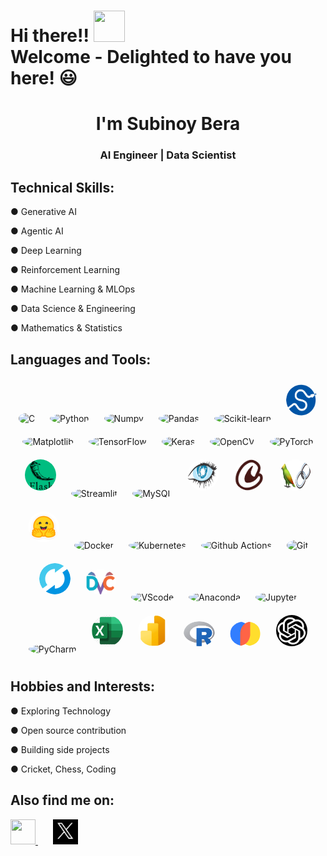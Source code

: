 # <h1>Hi there!! <img src="https://github.com/Tarikul-Islam-Anik/Animated-Fluent-Emojis/blob/master/Emojis/Hand%20gestures/Waving%20Hand.png" width="50" height="50"/> <br> Welcome - Delighted to have you here! 😃</h1>
## <h1 align=center>I'm Subinoy Bera</h1>
<h3 align=center>AI Engineer  |  Data Scientist</h3>

## Technical Skills:
<p>● Generative AI</p>
<p>● Agentic AI</p>
<p>● Deep Learning</p>
<p>● Reinforcement Learning</p>
<p>● Machine Learning & MLOps</p>
<p>● Data Science & Engineering</p>
<p>● Mathematics & Statistics</p>

## Languages and Tools:
<p align="center">
  <img src="https://cdn.jsdelivr.net/gh/devicons/devicon@latest/icons/c/c-original.svg" alt="C" width="50" height="50" style="border-radius: 50%; margin: 10px;"/>
  <img src="https://cdn.jsdelivr.net/gh/devicons/devicon@latest/icons/python/python-original.svg" alt="Python" width="50" height="50" style="border-radius: 50%; margin: 10px;"/>
  <img src="https://cdn.jsdelivr.net/gh/devicons/devicon@latest/icons/numpy/numpy-original.svg" alt="Numpy" width="50" height="50" style="border-radius: 50%; margin: 10px;"/>
  <img src="https://cdn.jsdelivr.net/gh/devicons/devicon@latest/icons/pandas/pandas-original.svg" alt="Pandas" width="50" height="50" style="border-radius: 50%; margin: 10px;"/>
  <img src="https://cdn.jsdelivr.net/gh/devicons/devicon@latest/icons/scikitlearn/scikitlearn-original.svg" alt="Scikit-learn" width="50" height="50" style="border-radius: 50%; margin: 10px;"/>
  <img src="https://github.com/SubinoyBera/SubinoyBera/blob/main/images/scipy.png" alt="Scipy" width="50" height="50" style="border-radius: 50%; margin: 10px;"/>
  <img src="https://cdn.jsdelivr.net/gh/devicons/devicon@latest/icons/matplotlib/matplotlib-original.svg" alt="Matplotlib" width="50" height="50" style="border-radius: 50%; margin: 10px;"/>
  <img src="https://cdn.jsdelivr.net/gh/devicons/devicon@latest/icons/tensorflow/tensorflow-original.svg" alt="TensorFlow" width="50" height="50" style="border-radius: 50%; margin: 10px;"/>
  <img src="https://cdn.jsdelivr.net/gh/devicons/devicon@latest/icons/keras/keras-original.svg" alt="Keras" width="50" height="50" style="border-radius: 50%; margin: 10px;"/>
  <img src="https://cdn.jsdelivr.net/gh/devicons/devicon@latest/icons/opencv/opencv-original.svg" alt="OpenCV" width="50" height="50" style="border-radius: 50%; margin: 10px;"/>
  <img src="https://cdn.jsdelivr.net/gh/devicons/devicon@latest/icons/pytorch/pytorch-original.svg" alt="PyTorch" width="50" height="50" style="border-radius: 50%; margin: 10px;"/>
  <img src="https://github.com/SubinoyBera/SubinoyBera/blob/main/images/download.png" alt="Flask" width="50" height="50" style="border-radius: 50%; margin: 10px;"/>
  <img src="https://cdn.jsdelivr.net/gh/devicons/devicon@latest/icons/streamlit/streamlit-original.svg" alt="Streamlit" width="50" height="50" style="border-radius: 50%; margin: 10px;"/>
  <img src="https://cdn.jsdelivr.net/gh/devicons/devicon@latest/icons/mysql/mysql-original.svg" alt="MySQL" width="50" height="50" style="border-radius: 50%; margin: 10px;"/>
  <img src="https://github.com/SubinoyBera/SubinoyBera/blob/main/images/cassandra.png" alt="Cassandra" width="50" height="50" style="border-radius: 50%; margin: 10px;"/>
  <img src="https://github.com/SubinoyBera/SubinoyBera/blob/main/images/crewai.png" alt="Crewai" width="50" height="50" style="border-radius: 50%; margin: 10px;"/>
  <img src="https://github.com/SubinoyBera/SubinoyBera/blob/main/images/langchain.png" alt="LangChain" width="50" height="50" style="border-radius: 50%; margin: 10px;"/>
  <img src="https://github.com/SubinoyBera/SubinoyBera/blob/main/images/huggingface.png" alt="Huggingface" width="50" height="50" style="border-radius: 50%; margin: 10px;"/>
  <img src="https://cdn.jsdelivr.net/gh/devicons/devicon@latest/icons/docker/docker-plain.svg" alt="Docker" width="50" height="50" style="border-radius: 50%; margin: 10px;"/>
  <img src="https://cdn.jsdelivr.net/gh/devicons/devicon@latest/icons/kubernetes/kubernetes-original.svg" alt="Kubernetes" width="50" height="50" style="border-radius: 50%; margin: 10px;"/>
   <img src="https://cdn.jsdelivr.net/gh/devicons/devicon@latest/icons/githubactions/githubactions-original.svg" alt="Github Actions" width="50" style="border-radius: 50%; margin: 10px;"/>
  <img src="https://cdn.jsdelivr.net/gh/devicons/devicon@latest/icons/git/git-original.svg" alt="Git" width="50" height="50" style="border-radius: 50%; margin: 10px;"/>
  <img src="https://github.com/SubinoyBera/SubinoyBera/blob/main/images/mlflow.png" alt="MLflow" width="50" height="50" style="border-radius: 50%; margin: 10px;"/>
  <img src="https://github.com/SubinoyBera/SubinoyBera/blob/main/images/DVC.png" alt="DVC" width="50" height="40" style="border-radius: 50%; margin: 10px;"/>
  <img src="https://cdn.jsdelivr.net/gh/devicons/devicon@latest/icons/vscode/vscode-original.svg" alt="VScode" width="50" height="50" style="border-radius: 50%; margin: 10px;"/>
  <img src="https://cdn.jsdelivr.net/gh/devicons/devicon@latest/icons/anaconda/anaconda-original.svg" alt="Anaconda" width="50" height="50" style="border-radius: 50%; margin: 10px;"/>
  <img src="https://cdn.jsdelivr.net/gh/devicons/devicon@latest/icons/jupyter/jupyter-original-wordmark.svg" alt="Jupyter" width="50" height="50" style="border-radius: 50%; margin: 10px;"/>
  <img src="https://cdn.jsdelivr.net/gh/devicons/devicon@latest/icons/pycharm/pycharm-original.svg" alt="PyCharm" width="50" height="50" style="border-radius: 50%; margin: 10px;"/>
  <img src="https://github.com/SubinoyBera/SubinoyBera/blob/main/images/MS%20Excel.png" alt="Excel" width="50" height="50" style="border-radius: 50%; margin: 10px;"/>
  <img src="https://github.com/SubinoyBera/SubinoyBera/blob/main/images/PowerBi.png" alt="PowerBi" width="50" height="50" style="border-radius: 50%; margin: 10px;"/>
  <img src="https://github.com/SubinoyBera/SubinoyBera/blob/main/images/R.png" alt="R" width="50" height="40" style="border-radius: 50%; margin: 10px;"/>
  <img src="https://github.com/SubinoyBera/SubinoyBera/blob/main/images/chromaDB.png" alt="ChromaDB" width="50" height="40" style="border-radius: 50%; margin: 10px;"/>
  <img src="https://github.com/SubinoyBera/SubinoyBera/blob/main/images/openai.png" alt="openai" width="50" height="50" style="border-radius: 50%; margin: 10px;"/>
</p>

## Hobbies and Interests:
<p>● Exploring Technology</p>
<p>● Open source contribution</p>
<p>● Building side projects</p>
<p>● Cricket, Chess, Coding</p>

## Also find me on:
<a href="https://linkedin.com/in/subinoy-bera-0b5ab125a" target="_blank">
    <img src="https://cdn.jsdelivr.net/gh/devicons/devicon@latest/icons/linkedin/linkedin-original.svg" width="40" height="40"/>
</a>
&nbsp;&nbsp;&nbsp;&nbsp;&nbsp;
<a href="https://x.com/Subinoy013" target="_blank">
    <img src="https://github.com/SubinoyBera/SubinoyBera/blob/main/images/X.jpeg" width="40" height="40"/>
</a>
